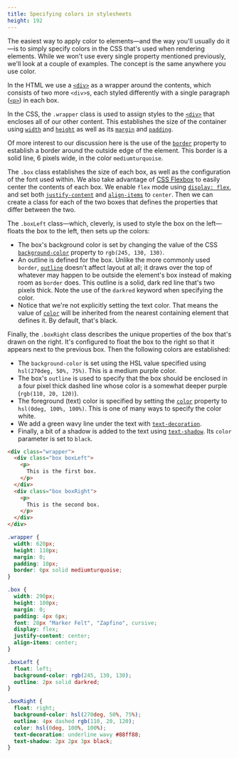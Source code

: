 ```yaml
---
title: Specifying colors in stylesheets
height: 192
---
```

The easiest way to apply color to elements—and the way you'll usually do it—is to simply specify colors in the CSS that's used when rendering elements. While we won't use every single property mentioned previously, we'll look at a couple of examples. The concept is the same anywhere you use color.

In the HTML we use a [`<div>`](/en-US/docs/Web/HTML/Element/div) as a wrapper around the contents, which consists of two more `<div>`s, each styled differently with a single paragraph ([`<p>`](/en-US/docs/Web/HTML/Element/p)) in each box.

In the CSS, the `.wrapper` class is used to assign styles to the [`<div>`](/en-US/docs/Web/HTML/Element/div) that encloses all of our other content. This establishes the size of the container using [`width`](/en-US/docs/Web/CSS/width) and [`height`](/en-US/docs/Web/CSS/height) as well as its [`margin`](/en-US/docs/Web/CSS/margin) and [`padding`](/en-US/docs/Web/CSS/padding).

Of more interest to our discussion here is the use of the [`border`](/en-US/docs/Web/CSS/border) property to establish a border around the outside edge of the element. This border is a solid line, 6 pixels wide, in the color `mediumturquoise`.

The `.box` class establishes the size of each box, as well as the configuration of the font used within. We also take advantage of [CSS Flexbox](/en-US/docs/Web/CSS/CSS_Flexible_Box_Layout) to easily center the contents of each box. We enable `flex` mode using [`display: flex`](/en-US/docs/Web/CSS/display), and set both [`justify-content`](/en-US/docs/Web/CSS/justify-content) and [`align-items`](/en-US/docs/Web/CSS/align-items) to `center`. Then we can create a class for each of the two boxes that defines the properties that differ between the two.

The `.boxLeft` class—which, cleverly, is used to style the box on the left—floats the box to the left, then sets up the colors:

- The box's background color is set by changing the value of the CSS [`background-color`](/en-US/docs/Web/CSS/background-color) property to `rgb(245, 130, 130)`.
- An outline is defined for the box. Unlike the more commonly used `border`, [`outline`](/en-US/docs/Web/CSS/outline) doesn't affect layout at all; it draws over the top of whatever may happen to be outside the element's box instead of making room as `border` does. This outline is a solid, dark red line that's two pixels thick. Note the use of the `darkred` keyword when specifying the color.
- Notice that we're not explicitly setting the text color. That means the value of [`color`](/en-US/docs/Web/CSS/color) will be inherited from the nearest containing element that defines it. By default, that's black.

Finally, the `.boxRight` class describes the unique properties of the box that's drawn on the right. It's configured to float the box to the right so that it appears next to the previous box. Then the following colors are established:

- The `background-color` is set using the HSL value specified using `hsl(270deg, 50%, 75%)`. This is a medium purple color.
- The box's `outline` is used to specify that the box should be enclosed in a four pixel thick dashed line whose color is a somewhat deeper purple (`rgb(110, 20, 120)`).
- The foreground (text) color is specified by setting the [`color`](/en-US/docs/Web/CSS/color "The color CSS property sets the foreground color value of an element's text and text decorations, and sets the currentcolor value.") property to `hsl(0deg, 100%, 100%)`. This is one of many ways to specify the color white.
- We add a green wavy line under the text with [`text-decoration`](/en-US/docs/Web/CSS/text-decoration "The text-decoration shorthand CSS property sets the appearance of decorative lines on text.").
- Finally, a bit of a shadow is added to the text using [`text-shadow`](/en-US/docs/Web/CSS/text-shadow "The text-shadow CSS property adds shadows to text. It accepts a comma-separated list of shadows to be applied to the text and any of its decorations."). Its `color` parameter is set to `black`.

```html
<div class="wrapper">
  <div class="box boxLeft">
    <p>
      This is the first box.
    </p>
  </div>
  <div class="box boxRight">
    <p>
      This is the second box.
    </p>
  </div>
</div>
```

```css
.wrapper {
  width: 620px;
  height: 110px;
  margin: 0;
  padding: 10px;
  border: 6px solid mediumturquoise;
}

.box {
  width: 290px;
  height: 100px;
  margin: 0;
  padding: 4px 6px;
  font: 28px "Marker Felt", "Zapfino", cursive;
  display: flex;
  justify-content: center;
  align-items: center;
}

.boxLeft {
  float: left;
  background-color: rgb(245, 130, 130);
  outline: 2px solid darkred;
}

.boxRight {
  float: right;
  background-color: hsl(270deg, 50%, 75%);
  outline: 4px dashed rgb(110, 20, 120);
  color: hsl(0deg, 100%, 100%);
  text-decoration: underline wavy #88ff88;
  text-shadow: 2px 2px 3px black;
}
```
